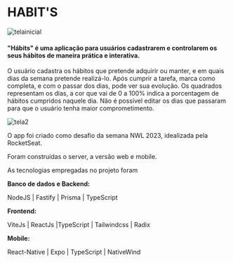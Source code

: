 # HABIT'S

![telainicial](https://user-images.githubusercontent.com/103333385/214583071-7590b736-2f04-4164-bad7-00c597c6c436.gif)

  

#### **"Hábits"** é uma aplicação para usuários cadastrarem e controlarem os seus hábitos de maneira prática e interativa.
O usuário cadastra os hábitos que pretende adquirir ou manter, e em quais dias da semana pretende realizá-lo. 
Após cumprir a tarefa, marca como completa, e com o passar dos dias, pode ver sua evolução. 
Os quadrados representam os dias, a cor que vai de 0 a 100% indica a porcentagem de hábitos cumpridos naquele dia.
Não é possível editar os dias que passaram para que o usuário tenha maior comprometimento.


![tela2](https://user-images.githubusercontent.com/103333385/214583506-d4580a35-646a-44d0-8fb9-f18f007757c6.gif)

  

O app foi criado como desafio da semana NWL 2023, idealizada pela RocketSeat.

Foram construidas o server, a versão web e mobile.

  
  

As tecnologias empregadas no projeto foram

  

**Banco de dados e Backend:**

  

NodeJS | Fastify | Prisma | TypeScript

  

**Frontend:**

  

ViteJs | ReactJs |TypeScript | Tailwindcss | Radix

  

**Mobile:**

  

React-Native | Expo | TypeScript | NativeWind

